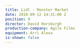 ```yaml
---
title: Lidl - Monster Market
date: 2018-09-12 14:31:00 Z
position: 9
director: David Horsburgh
production-company: Agile Films
equipment: Arri Alexa
is-shown: false
---
```


